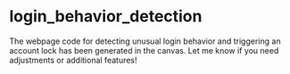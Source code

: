 # login_behavior_detection
The webpage code for detecting unusual login behavior and triggering an account lock has been generated in the canvas. Let me know if you need adjustments or additional features!

